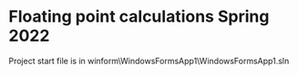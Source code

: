 # Floating point calculations Spring 2022
Project start file is in winform\WindowsFormsApp1\WindowsFormsApp1.sln
